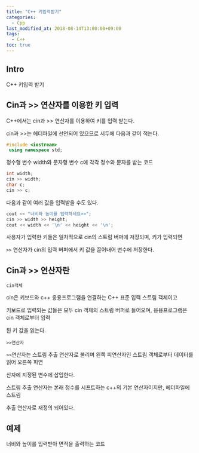 ```yaml
---
title: "C++ 키입력받기"
categories: 
  - Cpp
last_modified_at: 2018-08-14T13:00:00+09:00
tags: 
  - C++
toc: true
---
```


## Intro

C++ 키입력 받기

## Cin과 >> 연산자를 이용한 키 입력

C++에서는 cin과 >> 연산자를 이용하여 키를 입력 받는다.

cin과 >>는 <iostream> 헤더파일에 선언되어 있으므로 서두에 다음과 같이 적는다.
 ```c++
 #include <iostream>
  using namespace std;
```
  
  
  
정수형 변수 width와 문자형 변수 c에 각각 정수와 문자를 받는 코드

```c++
int width;
cin >> width;
char c;
cin >> c;
```

다음과 같이 여러 값을 입력받을 수도 있다.

```c++
cout << "너비와 높이를 입력하세요>>";
cin >> width >> height;
cout << width << '\n' << height << '\n';
```

사용자가 입력한 키들은 일차적으로 cin의 스트림 버퍼에 저장되며, <enter>키가 입력되면 
    
`>>` 연산자가 cin의 입력 버퍼에서 키 값을 끌어내어 변수에 저장한다.

## Cin과 >> 연산자란

``cin객체``

cin은 키보드와 c++ 응용프로그램을 연결하는 C++ 표준 입력 스트림 객체이고 

키보드로 입력되는 값들은 모두 cin 객체의 스트림 버퍼로 들어오며, 응용프로그램은 cin 객체로부터 입력

된 키 값을 읽는다.


``>>연산자``

`>>`연산자는 스트림 추출 연산자로 불리며 왼쪽 피연산자인 스트림 객체로부터 데이터를 읽어 오른쪽 피연

산자에 지정된 변수에 삽입한다.

스트림 추출 연산자는 본래 정수를 시프트하는 c++의 기본 연산자이지만, <iostream> 헤더파일에 스트림
    
추출 연산자로 재정의 되어있다.



## 예제

너비와 높이를 입력받아 면적을 출력하는 코드

<script src="https://gist.github.com/lesslate/a29abb0e1cd4e813c5f18888ae16e822.js"></script>
